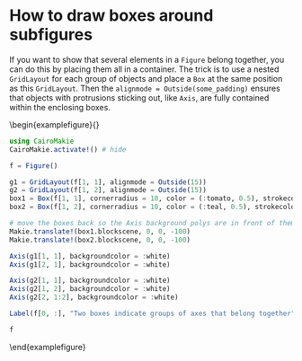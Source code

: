 # How to draw boxes around subfigures

If you want to show that several elements in a `Figure` belong together, you can do this by placing them all in a container.
The trick is to use a nested `GridLayout` for each group of objects and place a `Box` at the same position as this `GridLayout`.
Then the `alignmode = Outside(some_padding)` ensures that objects with protrusions sticking out, like `Axis`, are fully contained within the enclosing boxes.

\begin{examplefigure}{}

```julia
using CairoMakie
CairoMakie.activate!() # hide

f = Figure()

g1 = GridLayout(f[1, 1], alignmode = Outside(15))
g2 = GridLayout(f[1, 2], alignmode = Outside(15))
box1 = Box(f[1, 1], cornerradius = 10, color = (:tomato, 0.5), strokecolor = :transparent)
box2 = Box(f[1, 2], cornerradius = 10, color = (:teal, 0.5), strokecolor = :transparent)

# move the boxes back so the Axis background polys are in front of them
Makie.translate!(box1.blockscene, 0, 0, -100)
Makie.translate!(box2.blockscene, 0, 0, -100)

Axis(g1[1, 1], backgroundcolor = :white)
Axis(g1[2, 1], backgroundcolor = :white)

Axis(g2[1, 1], backgroundcolor = :white)
Axis(g2[1, 2], backgroundcolor = :white)
Axis(g2[2, 1:2], backgroundcolor = :white)

Label(f[0, :], "Two boxes indicate groups of axes that belong together")

f
```

\end{examplefigure}
